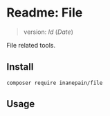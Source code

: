 # Readme: File

> version: $Id$ ($Date$)

File related tools.

## Install

`composer require inanepain/file`

## Usage

```php

```
